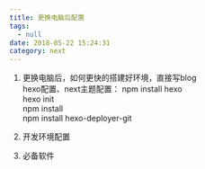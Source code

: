 ```yaml
---
title: 更换电脑后配置
tags:
  - null
date: 2018-05-22 15:24:31
category: next
---
```

1. 更换电脑后，如何更快的搭建好环境，直接写blog  
hexo配置、next主题配置：
npm install hexo  
hexo init  
npm install  
npm install hexo-deployer-git  

2. 开发环境配置
3. 必备软件
